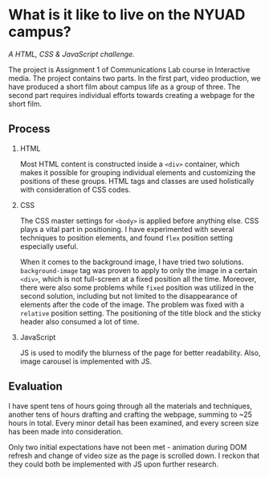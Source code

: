 # What is it like to live on the NYUAD campus?

*A HTML, CSS & JavaScript challenge.*

The project is Assignment 1 of Communications Lab course in Interactive media. The project contains two parts. In the first part, video production, we have produced a short film about campus life as a group of three. The second part requires individual efforts towards creating a webpage for the short film.

## Process

1. HTML
   
   Most HTML content is constructed inside a `<div>` container, which makes it possible for grouping individual elements and customizing the positions of these groups. HTML tags and classes are used holistically with consideration of CSS codes.

2. CSS
   
   The CSS master settings for `<body>` is applied before anything else. CSS plays a vital part in positioning. I have experimented with several techniques to position elements, and found `flex` position setting especially useful.
   
   When it comes to the background image, I have tried two solutions. `background-image` tag was proven to apply to only the image in a certain `<div>`, which is not full-screen at a fixed position all the time. Moreover, there were also some problems while `fixed` position was utilized in the second solution, including but not limited to the disappearance of elements after the code of the image.  The problem was fixed with a `relative` position setting. The positioning of the title block and the sticky header also consumed a lot of time.
   
3. JavaScript
   
   JS is used to modify the blurness of the page for better readability. Also, image carousel is implemented with JS.
   

## Evaluation

I have spent tens of hours going through all the materials and techniques, another tens of hours drafting and crafting the webpage, summing to ~25 hours in total. Every minor detail has been examined, and every screen size has been made into consideration.

Only two initial expectations have not been met - animation during DOM refresh and change of video size as the page is scrolled down. I reckon that they could both be implemented with JS upon further research.
